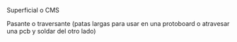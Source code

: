 Superficial o CMS

Pasante o traversante (patas largas para usar en una protoboard o atravesar una pcb y soldar del otro lado)
